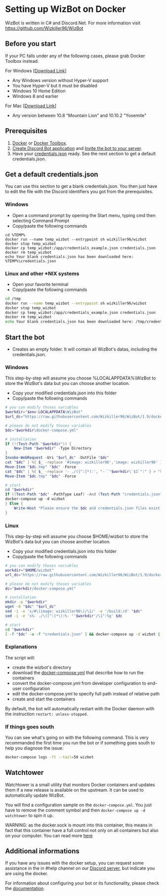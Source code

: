 # Setting up WizBot on Docker

WizBot is written in C# and Discord.Net. For more information visit <https://github.com/Wizkiller96/WizBot>

## Before you start

If your PC falls under any of the following cases, please grab Docker Toolbox instead.

For Windows [[Download Link](https://download.docker.com/win/stable/DockerToolbox.exe)]

- Any Windows version without Hyper-V support
- You have Hyper-V but it must be disabled
- Windows 10 Home Edition
- Windows 8 and earlier

For Mac [[Download Link](https://download.docker.com/mac/stable/DockerToolbox.pkg)]

- Any version between 10.8 “Mountain Lion” and 10.10.2 "Yosemite"

## Prerequisites

1. [Docker](https://store.docker.com/search?type=edition&offering=community) or [Docker Toolbox](https://www.docker.com/products/docker-toolbox).
2. [Create Discord Bot application](http://wizbot.readthedocs.io/en/latest/JSON%20Explanations/#creating-discord-bot-application) and [Invite the bot to your server](http://wizbot.readthedocs.io/en/latest/JSON%20Explanations/#inviting-your-bot-to-your-server).
3. Have your [credentials.json](http://wizbot.readthedocs.io/en/latest/JSON%20Explanations/#setting-up-your-credentials) ready. See the next section to get a default credentials.json.

## Get a default credentials.json

You can use this section to get a blank credentials.json. You then just have to edit the file with the Discord identifiers you got from the prerequisites.

### Windows

- Open a command prompt by opening the Start menu, typing cmd then selecting Command Prompt
- Copy/paste the following commands

```batch
cd %TEMP%
docker run --name temp_wizbot --entrypoint sh wizkiller96/wizbot
docker stop temp_wizbot
docker cp temp_wizbot:/app/credentials_example.json credentials.json
docker rm temp_wizbot
echo Your blank credentials.json has been downloaded here: %TEMP%\credentials.json
```

### Linux and other *NIX systems

- Open your favorite terminal
- Copy/paste the following commands

```bash
cd /tmp
docker run --name temp_wizbot --entrypoint sh wizkiller96/wizbot
docker stop temp_wizbot
docker cp temp_wizbot:/app/credentials_example.json credentials.json
docker rm temp_wizbot
echo Your blank credentials.json has been downloaded here: /tmp/credentials.json
```

## Start the bot

- Creates an empty folder. It will contain all WizBot's datas, including the credentials.json.

### Windows

This step-by-step will assume you choose %LOCALAPPDATA%\WizBot to store the WizBot's data but you can choose another location.

- Copy your modified credentials.json into this folder
- Copy/paste the following commands

```powershell
# you can modify thoses variables
$workdir="$env:LOCALAPPDATA\WizBot"
$url_dc="https://raw.githubusercontent.com/Wizkiller96/WizBot/1.9/docker-compose.yml"

# please do not modify thoses variables
$dc="$workdir\docker-compose.yml"

# installation
If (!(Test-Path "$workdir")) {
    New-Item "$workdir" -Type Directory
}
Invoke-WebRequest -Uri "$url_dc" -OutFile "$dc"
cat "$dc" | %{ $_ -replace '#image: wizkiller96','image: wizkiller96' } | %{ $_ -replace 'build:','#build:' } > "$dc.tmp"
Move-Item "$dc.tmp" "$dc" -Force
cat "$dc" | %{ $_ -replace '- ./([^:]*):', "- `"$workdir\`$1`":" } > "$dc.tmp"
Move-Item "$dc.tmp" "$dc" -Force

# start
cd "$workdir"
If ((Test-Path "$dc" -PathType Leaf) -And (Test-Path "credentials.json" -PathType Leaf)) {
docker-compose up -d wizbot
} Else {
    Write-Host "Please ensure the $dc and credentials.json files exist and are correct before starting the bot!"
}
```

### Linux

This step-by-step will assume you choose $HOME/wizbot to store the WizBot's data but you can choose another location.

- Copy your modified credentials.json into this folder
- Copy/paste the following commands

```bash
# you can modify thoses variables
workdir="$HOME/wizbot"
url_dc="https://raw.githubusercontent.com/Wizkiller96/WizBot/1.9/docker-compose.yml"

# please do not modify thoses variables
dc="$workdir/docker-compose.yml"

# installation
mkdir -p "$workdir"
wget -O "$dc" "$url_dc"
sed -i -e 's/#\(image: wizkiller96\)/\1/' -e '/build:/d' "$dc"
sed -i -e 's%- ./\([^:]*\):%- "'$workdir'/\1":%g' $dc

# start
cd "$workdir"
[ -f "$dc" -a -f "credentials.json" ] && docker-compose up -d wizbot || echo "Please ensure the $dc and credentials.json files exist and are correct before starting the bot!"
```

### Explanations

The script will:

- create the wizbot's directory
- download the [docker-compose.yml](https://raw.githubusercontent.com/Wizkiller96/WizBot/1.9/docker-compose.yml) that describe how to run the containers
- convert the docker-compose.yml from developer configuration to end-user configuration
- edit the docker-compose.yml to specify full path instead of relative path
- create and start the containers

By default, the bot will automatically restart with the Docker daemon with the instruction `restart: unless-stopped`.

### If things goes south

You can see what's going on with the following command. This is very recommanded the first time you run the bot or if something goes south to help you diagnose the issue:

```bash
docker-compose logs -ft --tail=50 wizbot
```

## Watchtower

Watchtower is a small utility that monitors Docker containers and updates them if a new release is available on the upstream. It can be used to automatically update WizBot.

You will find a configuration sample on the `docker-compose.yml`. You just have to remove the comment symbol and then `docker-compose up -d watchtower` to spin it up.

WARNING: as the docker.sock is mount into this container, this means in fact that this container have a full control not only on all containers but also on your computer. You can read more [here](https://www.projectatomic.io/blog/2015/08/why-we-dont-let-non-root-users-run-docker-in-centos-fedora-or-rhel/)

## Additional informations

If you have any issues with the docker setup, you can request some assistance in the in #help channel on our [Discord server](https://discord.gg/0YNaDOYuD5QOpeNI), but indicate you are using the docker.

For information about configuring your bot or its functionality, please check the [documentation](http://wizbot.readthedocs.io/en/latest).
